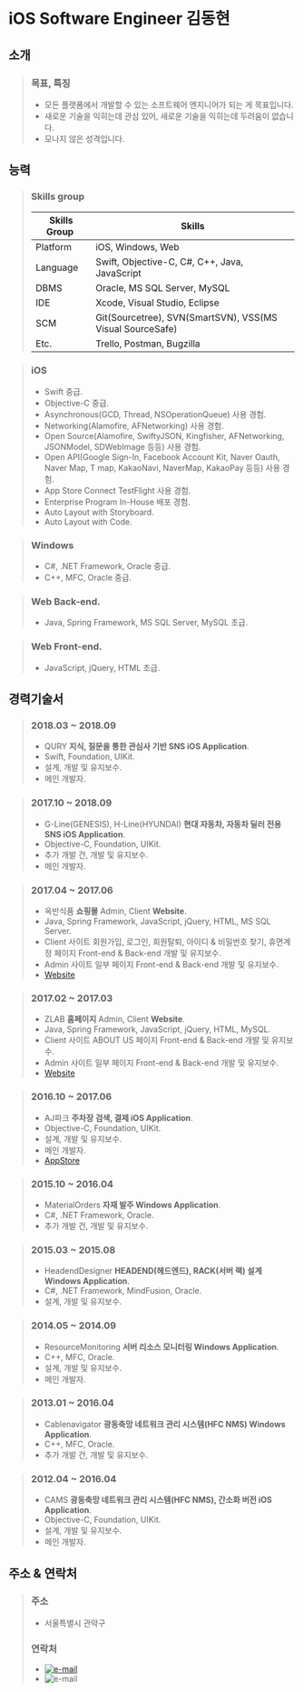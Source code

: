 # iOS Software Engineer 김동현

## 소개
>### 목표, 특징
>- 모든 플랫폼에서 개발할 수 있는 소프트웨어 엔지니어가 되는 게 목표입니다.
>- 새로운 기술을 익히는데 관심 있어, 새로운 기술을 익히는데 두려움이 없습니다.
>- 모나지 않은 성격입니다.

## 능력
>### Skills group
>| Skills Group | Skills |
>| ------------- | ------------- |
>| Platform  | iOS, Windows, Web |
>| Language  | Swift, Objective-C, C#, C++, Java, JavaScript |
>| DBMS | Oracle, MS SQL Server, MySQL |
>| IDE | Xcode, Visual Studio, Eclipse |
>| SCM | Git(Sourcetree), SVN(SmartSVN), VSS(MS Visual SourceSafe) |
>| Etc. | Trello, Postman, Bugzilla |

>### iOS
>- Swift 중급.
>- Objective-C 중급.
>- Asynchronous(GCD, Thread, NSOperationQueue) 사용 경험.
>- Networking(Alamofire, AFNetworking) 사용 경험.
>- Open Source(Alamofire, SwiftyJSON, Kingfisher, AFNetworking, JSONModel, SDWebImage 등등) 사용 경험.
>- Open API(Google Sign-In, Facebook Account Kit, Naver Oauth, Naver Map, T map, KakaoNavi, NaverMap, KakaoPay 등등) 사용 경험.
>- App Store Connect TestFlight 사용 경험.
>- Enterprise Program In-House 배포 경험.
>- Auto Layout with Storyboard.
>- Auto Layout with Code.

>### Windows
>- C#, .NET Framework, Oracle 중급.
>- C++, MFC, Oracle 중급.

>### Web Back-end.
>- Java, Spring Framework, MS SQL Server, MySQL 초급.

>### Web Front-end.
>- JavaScript, jQuery, HTML 초급.

## 경력기술서
>### 2018.03 ~ 2018.09
>- QURY **지식, 질문을 통한 관심사 기반 SNS iOS Application**.
>- Swift, Foundation, UIKit.
>- 설계, 개발 및 유지보수.
>- 메인 개발자.

>### 2017.10 ~ 2018.09
>- G-Line(GENESIS), H-Line(HYUNDAI) **현대 자동차, 자동차 딜러 전용 SNS iOS Application**.
>- Objective-C, Foundation, UIKit.
>- 추가 개발 건, 개발 및 유지보수.
>- 메인 개발자.

>### 2017.04 ~ 2017.06
>- 옥반식품 **쇼핑몰** Admin, Client **Website**.
>- Java, Spring Framework, JavaScript, jQuery, HTML, MS SQL Server.
>- Client 사이트 회원가입, 로그인, 회원탈퇴, 아이디 & 비밀번호 찾기, 휴면계정 페이지 Front-end & Back-end 개발 및 유지보수.
>- Admin 사이트 일부 페이지 Front-end & Back-end 개발 및 유지보수.
>- [Website](https://m.okban.co.kr/m/)

>### 2017.02 ~ 2017.03
>- ZLAB **홈페이지** Admin, Client **Website**.
>- Java, Spring Framework, JavaScript, jQuery, HTML, MySQL.
>- Client 사이트 ABOUT US 페이지 Front-end & Back-end 개발 및 유지보수.
>- Admin 사이트 일부 페이지 Front-end & Back-end 개발 및 유지보수.
>- [Website](http://www.zlab.mobi/homepage/)

>### 2016.10 ~ 2017.06
>- AJ파크 **주차장 검색, 결제 iOS Application**.
>- Objective-C, Foundation, UIKit.
>- 설계, 개발 및 유지보수.
>- 메인 개발자.
>- [AppStore](https://itunes.apple.com/kr/app/aj%ED%8C%8C%ED%81%AC-%EC%A3%BC%EC%B0%A8%EC%9E%A5-%EC%9D%B4%EC%9A%A9%EA%B3%A0%EA%B0%9D-%EC%A3%BC%EC%B0%A8-%ED%95%A0%EC%9D%B8-%EC%A3%BC%EC%B0%A8-%ED%8F%AC%EC%9D%B8%ED%8A%B8-%ED%95%A0%EC%9D%B8/id1180899976?mt=8)

>### 2015.10 ~ 2016.04
>- MaterialOrders **자재 발주 Windows Application**.
>- C#, .NET Framework, Oracle.
>- 추가 개발 건, 개발 및 유지보수.

>### 2015.03 ~ 2015.08
>- HeadendDesigner **HEADEND(헤드엔드), RACK(서버 랙) 설계 Windows Application**. 
>- C#, .NET Framework, MindFusion, Oracle.
>- 설계, 개발 및 유지보수.

>### 2014.05 ~ 2014.09
>- ResourceMonitoring **서버 리소스 모니터링 Windows Application**.
>- C++, MFC, Oracle.
>- 설계, 개발 및 유지보수.
>- 메인 개발자.

>### 2013.01 ~ 2016.04
>- Cablenavigator **광동축망 네트워크 관리 시스템(HFC NMS) Windows Application**. 
>- C++, MFC, Oracle.
>- 추가 개발 건, 개발 및 유지보수.

>### 2012.04 ~ 2016.04
>- CAMS **광동축망 네트워크 관리 시스템(HFC NMS), 간소화 버전 iOS Application**.
>- Objective-C, Foundation, UIKit.
>- 설계, 개발 및 유지보수.
>- 메인 개발자.

## 주소 & 연락처
>### 주소
>- 서울특별시 관악구
>### 연락처
>- [![e-mail](https://img.shields.io/badge/email-eastsunshinee@gmail.com-blue.svg)](mailto:yo@yevgnenll.me)<br />
>- ![e-mail](https://img.shields.io/badge/phone-010--4788--1327-blue.svg)

